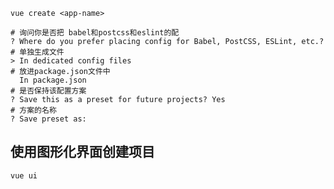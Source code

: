 ```shell
vue create <app-name> 
```
```shell
# 询问你是否把 babel和postcss和eslint的配 
? Where do you prefer placing config for Babel, PostCSS, ESLint, etc.? 
# 单独生成文件
> In dedicated config files
# 放进package.json文件中
  In package.json
# 是否保持该配置方案
? Save this as a preset for future projects? Yes
# 方案的名称
? Save preset as:
```


## 使用图形化界面创建项目

```shell
vue ui
```